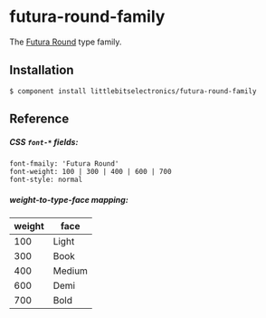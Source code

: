 # futura-round-family

  The [Futura Round](http://www.youworkforthem.com/font/T4800/futura-round) type family.

## Installation

    $ component install littlebitselectronics/futura-round-family

## Reference

##### CSS `font-*` fields:

    font-fmaily: 'Futura Round'
    font-weight: 100 | 300 | 400 | 600 | 700
    font-style: normal

##### weight-to-type-face mapping:

weight | face
-------|----------
100    | Light
300    | Book
400    | Medium
600    | Demi
700    | Bold
